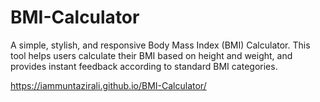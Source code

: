 # BMI-Calculator
A simple, stylish, and responsive Body Mass Index (BMI) Calculator. This tool helps users calculate their BMI based on height and weight, and provides instant feedback according to standard BMI categories.

https://iammuntazirali.github.io/BMI-Calculator/
